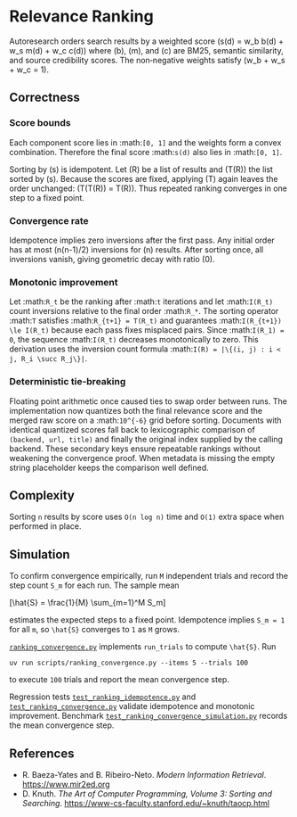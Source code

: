 # Relevance Ranking

Autoresearch orders search results by a weighted score
\(s(d) = w_b b(d) + w_s m(d) + w_c c(d)\) where
\(b\), \(m\), and \(c\) are BM25, semantic similarity, and source
credibility scores. The non‑negative weights satisfy \(w_b + w_s + w_c = 1\).

## Correctness

### Score bounds

Each component score lies in :math:`[0, 1]` and the weights form a convex
combination. Therefore the final score :math:`s(d)` also lies in
:math:`[0, 1]`.

Sorting by \(s\) is idempotent. Let \(R\) be a list of results and \(T(R)\)
the list sorted by \(s\). Because the scores are fixed, applying \(T\)
again leaves the order unchanged: \(T(T(R)) = T(R)\). Thus repeated ranking
converges in one step to a fixed point.

### Convergence rate

Idempotence implies zero inversions after the first pass. Any initial order
has at most \(n(n-1)/2\) inversions for \(n\) results. After sorting once,
all inversions vanish, giving geometric decay with ratio \(0\).

### Monotonic improvement

Let :math:`R_t` be the ranking after :math:`t` iterations and let
:math:`I(R_t)` count inversions relative to the final order
:math:`R_*`. The sorting operator :math:`T` satisfies
:math:`R_{t+1} = T(R_t)` and guarantees
:math:`I(R_{t+1}) \le I(R_t)` because each pass fixes misplaced pairs.
Since :math:`I(R_1) = 0`, the sequence :math:`I(R_t)` decreases monotonically
to zero. This derivation uses the inversion count formula
:math:`I(R) = |\{(i, j) : i < j, R_i \succ R_j\}|`.

### Deterministic tie-breaking

Floating point arithmetic once caused ties to swap order between runs. The
implementation now quantizes both the final relevance score and the merged
raw score on a :math:`10^{-6}` grid before sorting. Documents with identical
quantized scores fall back to lexicographic comparison of `(backend, url,
title)` and finally the original index supplied by the calling backend.
These secondary keys ensure repeatable rankings without weakening the
convergence proof. When metadata is missing the empty string placeholder
keeps the comparison well defined.

## Complexity

Sorting `n` results by score uses `O(n log n)` time and `O(1)` extra space
when performed in place.

## Simulation

To confirm convergence empirically, run `M` independent trials and record the
step count `S_m` for each run. The sample mean

\[\hat{S} = \frac{1}{M} \sum_{m=1}^M S_m\]

estimates the expected steps to a fixed point. Idempotence implies
`S_m = 1` for all `m`, so `\hat{S}` converges to `1` as `M` grows.

[`ranking_convergence.py`](../../scripts/ranking_convergence.py) implements
`run_trials` to compute `\hat{S}`. Run

```
uv run scripts/ranking_convergence.py --items 5 --trials 100
```

to execute `100` trials and report the mean convergence step.

Regression tests
[`test_ranking_idempotence.py`](../../tests/unit/test_ranking_idempotence.py)
and
[`test_ranking_convergence.py`](../../tests/unit/test_ranking_convergence.py)
validate idempotence and monotonic improvement. Benchmark
[`test_ranking_convergence_simulation.py`](../../tests/benchmark/test_ranking_convergence_simulation.py)
records the mean convergence step.

## References

- R. Baeza-Yates and B. Ribeiro-Neto. *Modern Information Retrieval*.
  https://www.mir2ed.org
- D. Knuth. *The Art of Computer Programming, Volume 3: Sorting and
  Searching*. https://www-cs-faculty.stanford.edu/~knuth/taocp.html
